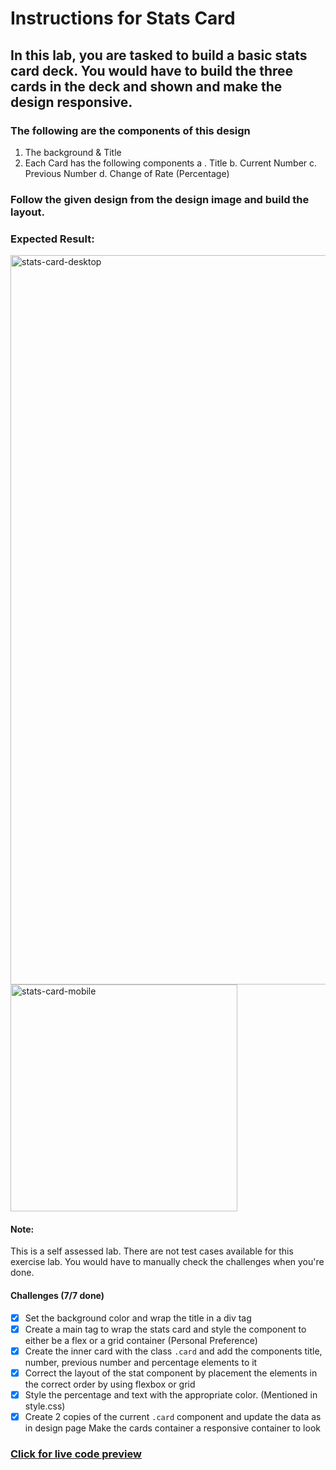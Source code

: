 # Instructions for Stats Card

## In this lab, you are tasked to build a basic stats card deck. You would have to build the three cards in the deck and shown and make the design responsive.

### The following are the components of this design

1. The background & Title
2. Each Card has the following components a . Title b. Current Number c. Previous Number d. Change of Rate (Percentage)

### Follow the given design from the design image and build the layout.

### Expected Result:

  <img width="1167" alt="stats-card-desktop" src="https://github.com/selimbiber/30Day30Project-HTML5-CSS3-Challenges/assets/117529414/8e9b3437-25fa-42f2-9f1b-b1ac6ac0e12c">
  <img width="363" alt="stats-card-mobile" src="https://github.com/selimbiber/30Day30Project-HTML5-CSS3-Challenges/assets/117529414/b92d4c8d-d3b2-40ed-9ffc-bc2a74cd82cf">

#### Note:

This is a self assessed lab. There are not test cases available for this exercise lab. You would have to manually check the challenges when you're done.

#### Challenges (7/7 done)

- [x] Set the background color and wrap the title in a div tag
- [x] Create a main tag to wrap the stats card and style the component to either be a flex or a grid container (Personal Preference)
- [x] Create the inner card with the class `.card` and add the components title, number, previous number and percentage elements to it
- [x] Correct the layout of the stat component by placement the elements in the correct order by using flexbox or grid
- [x] Style the percentage and text with the appropriate color. (Mentioned in style.css)
- [x] Create 2 copies of the current `.card` component and update the data as in design page
      Make the cards container a responsive container to look

### [Click for live code preview](https://selimbiber.github.io/Vanilla-CSS-Challenges/Day06-stats-card/)
